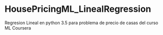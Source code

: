 # HousePricingML_LinealRegression
Regresion Lineal en python 3.5 para problema de precio de casas del curso ML Coursera
